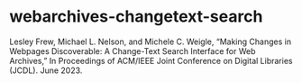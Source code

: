 # webarchives-changetext-search

Lesley Frew, Michael L. Nelson, and Michele C. Weigle, “Making Changes in Webpages Discoverable: A Change-Text Search Interface for Web Archives,” In Proceedings of ACM/IEEE Joint Conference on Digital Libraries (JCDL). June 2023.
